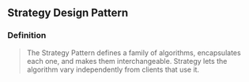 ## Strategy Design Pattern

### Definition
> The Strategy Pattern defines a family of algorithms,
encapsulates each one, and makes them interchangeable.
Strategy lets the algorithm vary independently from
clients that use it.


